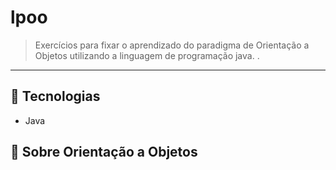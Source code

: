 # lpoo

> Exercícios para fixar o aprendizado do paradigma de Orientação a Objetos utilizando a linguagem de programação java. .

<hr>

## 🧪 Tecnologias

- Java

## 🚀 Sobre Orientação a Objetos
